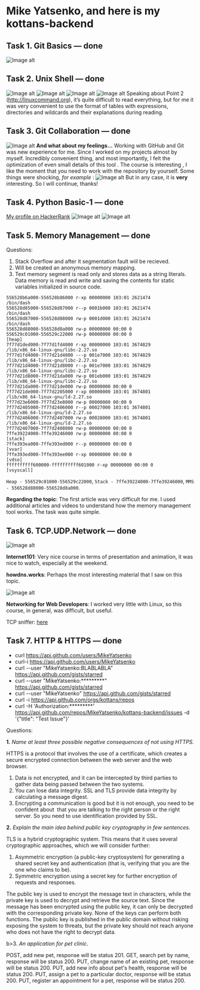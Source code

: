 # Mike Yatsenko, and here is my kottans-backend

## Task 1. Git Basics —  done
![Image alt](https://github.com/MikeYatsenko/kottans-backend/blob/master/Git_Intro/git.png)
## Task 2. Unix Shell —  done
![Image alt](https://github.com/MikeYatsenko/kottans-backend/blob/master/Unix_Shell/1.png)
![Image alt](https://github.com/MikeYatsenko/kottans-backend/blob/master/Unix_Shell/2.png)
![Image alt](https://github.com/MikeYatsenko/kottans-backend/blob/master/Unix_Shell/3.png)
![Image alt](https://github.com/MikeYatsenko/kottans-backend/blob/master/Unix_Shell/4.png)
Speaking about Point 2 (http://linuxcommand.org), it’s quite difficult to read everything, but for me it was very convenient to use the format of tables with expressions, directories and wildcards and their explanations during reading.
## Task 3. Git Collaboration —  done
![Image alt](https://github.com/MikeYatsenko/kottans-backend/blob/master/Git_Collaboration/git.png)
<strong> And what about my feelings...</strong> 
Working with GitHub and Git was new experience for me. Since I worked on my projects almost by myself. Incredibly convenient thing, and most importantly, I felt the optimization of even small details of this tool . The course is interesting , I like the moment that you need to work with the repository by yourself.
Some things were shocking, <i> for example </i>: ![Image alt](https://github.com/MikeYatsenko/kottans-backend/blob/master/Git_Collaboration/4.png)
But in any case, it is <b>very</b> interesting.
So I will continue, thanks!
## Task 4. Python Basic-1 —  done
[My profile on HackerRank](https://www.hackerrank.com/yatsbb)
![Image alt](https://github.com/MikeYatsenko/kottans-backend/blob/master/Python_basic1/1.png)
![Image alt](https://github.com/MikeYatsenko/kottans-backend/blob/master/Python_basic1/2.png)
## Task 5. Memory Management — done
Questions:
1. Stack Overflow and after it segmentation fault wiil be recieved.
2. Will be created an anonymous memory mapping.
3. Text memory segment is read only and stores data as a string literals. Data memory is read and write and saving the contents for static variables initialized in source code.

```
556528b6a000-556528b86000 r-xp 00000000 103:01 2621474                   /bin/dash
556528d85000-556528d87000 r--p 0001b000 103:01 2621474                   /bin/dash
556528d87000-556528d88000 rw-p 0001d000 103:01 2621474                   /bin/dash
556528d88000-556528d8a000 rw-p 00000000 00:00 0
556529c01000-556529c22000 rw-p 00000000 00:00 0                          [heap]
7f77d1ded000-7f77d1fd4000 r-xp 00000000 103:01 3674829                   /lib/x86_64-linux-gnu/libc-2.27.so
7f77d1fd4000-7f77d21d4000 ---p 001e7000 103:01 3674829                   /lib/x86_64-linux-gnu/libc-2.27.so
7f77d21d4000-7f77d21d8000 r--p 001e7000 103:01 3674829                   /lib/x86_64-linux-gnu/libc-2.27.so
7f77d21d8000-7f77d21da000 rw-p 001eb000 103:01 3674829                   /lib/x86_64-linux-gnu/libc-2.27.so
7f77d21da000-7f77d21de000 rw-p 00000000 00:00 0
7f77d21de000-7f77d2205000 r-xp 00000000 103:01 3674801                   /lib/x86_64-linux-gnu/ld-2.27.so
7f77d23e6000-7f77d23e8000 rw-p 00000000 00:00 0
7f77d2405000-7f77d2406000 r--p 00027000 103:01 3674801                   /lib/x86_64-linux-gnu/ld-2.27.so
7f77d2406000-7f77d2407000 rw-p 00028000 103:01 3674801                   /lib/x86_64-linux-gnu/ld-2.27.so
7f77d2407000-7f77d2408000 rw-p 00000000 00:00 0
7ffe39224000-7ffe39246000 rw-p 00000000 00:00 0                          [stack]
7ffe393ea000-7ffe393ed000 r--p 00000000 00:00 0                          [vvar]
7ffe393ed000-7ffe393ee000 r-xp 00000000 00:00 0                          [vdso]
ffffffffff600000-ffffffffff601000 r-xp 00000000 00:00 0                  [vsyscall]
```
 `Heap - 556529c01000-556529c22000`, `Stack - 7ffe39224000-7ffe39246000`, `MMS - 556528d88000-556528d8a000`.
 
**Regarding the topic**: The first article was very difficult for me. I used additional articles and videos to understand how the memory management tool works. The task was quite simple.

## Task 6. TCP.UDP.Network — done
![Image alt](https://github.com/MikeYatsenko/kottans-backend/blob/master/Task_Networks/4.png)

<b>Internet101</b>: Very nice course in terms of presentation and animation, it was nice to watch, especially at the weekend.

<b>howdns.works</b>: Perhaps the most interesting material that I saw on this topic.

![Image alt](https://github.com/MikeYatsenko/kottans-backend/blob/master/Task_Networks/5.png)

<b>Networking for Web Developers</b>: I worked very little with Linux, so this course, in general, was difficult, but useful.

TCP sniffer: [here](https://github.com/MikeYatsenko/kottans-backend/blob/master/Task_Networks/sniffer.py)

## Task 7. HTTP & HTTPS — done
- curl https://api.github.com/users/MikeYatsenko
- curl-i https://api.github.com/users/MikeYatsenko
- curl --user "MikeYatsenko:BLABLABLA" https://api.github.com/gists/starred
- curl --user "MikeYatsenko:*********" https://api.github.com/gists/starred
- curl --user "MikeYatsenko" https://api.github.com/gists/starred
- curl -i https://api.github.com/orgs/kottans/repos
- curl -H 'Authorization:*********' https://api.github.com/repos/MikeYatsenko/kottans-backend/issues -d '{"title": "Test Issue"}' 

Questions:

<b>1.</b> _Name at least three possible negative consequences of not using HTTPS._

HTTPS is a protocol that involves the use of a certificate, which creates a secure encrypted connection between the web server and the web browser.

1) Data is not encrypted, and it can be intercepted by third parties to gather data being passed between the two systems.
2) You can lose data integrity. SSL and TLS provide data integrity by calculating a message digest.
3) Encrypting a communication is good but it is not enough, you need to be confident about  that you are talking to the  right person or the right server. So you need to use identification provided by SSL.

<b>2.</b> _Explain the main idea behind public key cryptography in few sentences._

TLS is a hybrid cryptographic system. This means that it uses several cryptographic approaches, which we will consider further:

1) Asymmetric encryption (a public-key cryptosystem) for generating a shared secret key and authentication (that is, verifying that you are the one who claims to be).
2) Symmetric encryption using a secret key for further encryption of requests and responses.

The public key is used to encrypt the message text in characters, while the private key is used to decrypt and retrieve the source text. Since the message has been encrypted using the public key, it can only be decrypted with the corresponding private key. None of the keys can perform both functions. The public key is published in the public domain without risking exposing the system to threats, but the private key should not reach anyone who does not have the right to decrypt data.

b>3.</b>  _An application for pet clinic._

POST, add new pet, response will be status 201.
GET, search pet by name, response will be status 200.
PUT, change name of an existing pet, response will be status 200.
PUT, add new info about pet's health, response will be status 200.
PUT, assign a pet to a particular doctor, response will be status 200.
PUT, register an appointment for a pet, response will be status 200.

